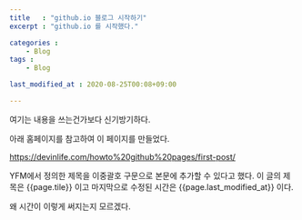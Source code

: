 ```yaml
---
title   : "github.io 블로그 시작하기"
excerpt : "github.io 를 시작했다."

categories : 
    - Blog
tags :
    - Blog

last_modified_at : 2020-08-25T00:08+09:00

---
```


여기는 내용을 쓰는건가보다
신기방기하다.


아래 홈페이지를 참고하여 이 페이지를 만들었다.

https://devinlife.com/howto%20github%20pages/first-post/

YFM에서 정의한 제목을 이중괄호 구문으로 본문에 추가할 수 있다고 했다.
이 글의 제목은 {{page.tile}} 이고
마지막으로 수정된 시간은 {{page.last_modified_at}} 이다.

왜 시간이 이렇게 써지는지 모르겠다.